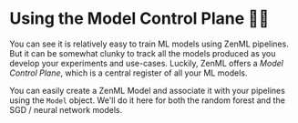 # Using the Model Control Plane 👷‍♂️

You can see it is relatively easy to train ML models using ZenML pipelines. But it can be somewhat clunky to track all the models produced as you develop your experiments and use-cases. Luckily, ZenML offers a _Model Control Plane_, which is a central register of all your ML models.

You can easily create a ZenML Model and associate it with your pipelines using
the `Model` object. We'll do it here for both the random forest and the SGD /
neural network models.
